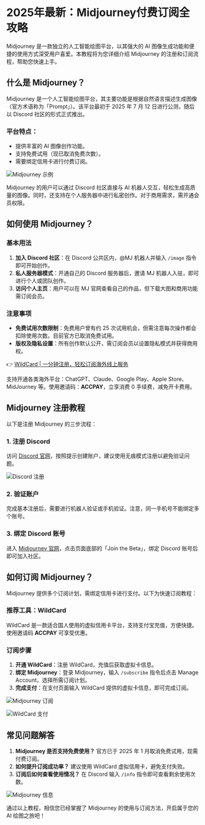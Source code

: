 # 2025年最新：Midjourney付费订阅全攻略

Midjourney 是一款独立的人工智能绘图平台，以其强大的 AI 图像生成功能和便捷的使用方式深受用户喜爱。本教程将为您详细介绍 Midjourney 的注册和订阅流程，帮助您快速上手。

## 什么是 Midjourney？

Midjourney 是一个人工智能绘图平台，其主要功能是根据自然语言描述生成图像（官方术语称为「Prompt」）。该平台最初于 2025 年 7 月 12 日进行公测，随后以 Discord 社区的形式正式推出。

### 平台特点：
- 提供丰富的 AI 图像创作功能。
- 支持免费试用（现已取消免费次数）。
- 需要绑定信用卡进行付费订阅。

![Midjourney 示例](https://bbtdd.com/img/62389096149613.webp)

Midjourney 的用户可以通过 Discord 社区直接与 AI 机器人交互，轻松生成高质量的图像。同时，还支持在个人服务器中进行私密创作。对于商用需求，需开通会员权限。

## 如何使用 Midjourney？

### 基本用法
1. **加入 Discord 社区**：在 Discord 公共区内，@MJ 机器人并输入 `/image` 指令即可开始创作。
2. **私人服务器模式**：开通自己的 Discord 服务器后，邀请 MJ 机器人入驻，即可进行个人或团队创作。
3. **访问个人主页**：用户可以在 MJ 官网查看自己的作品，但下载大图和商用功能需订阅会员。

### 注意事项
- **免费试用次数限制**：免费用户曾有约 25 次试用机会，但需注意每次操作都会扣除使用次数。目前官方已取消免费试用。
- **版权及隐私设置**：所有创作默认公开，需订阅会员以设置隐私模式并获得商用权。

👉 [WildCard | 一分钟注册，轻松订阅海外线上服务](https://bbtdd.com/WildCard)

支持开通各类海外平台：ChatGPT、Claude、Google Play、Apple Store、MidJourney 等。使用邀请码：**ACCPAY**，立享消费 0 手续费，减免开卡费用。

## Midjourney 注册教程

以下是注册 Midjourney 的三步流程：

### 1. 注册 Discord
访问 [Discord 官网](https://discord.com/)，按照提示创建账户，建议使用无痕模式注册以避免验证问题。

![Discord 注册](https://bbtdd.com/img/58423545982.webp)

### 2. 验证账户
完成基本注册后，需要进行机器人验证或手机验证。注意，同一手机号不能绑定多个账号。

### 3. 绑定 Discord 账号
进入 [Midjourney 官网](https://www.midjourney.com/)，点击页面底部的「Join the Beta」，绑定 Discord 账号后即可加入社区。

## 如何订阅 Midjourney？

Midjourney 提供多个订阅计划，需绑定信用卡进行支付。以下为快速订阅教程：

### 推荐工具：WildCard
WildCard 是一款适合国人使用的虚拟信用卡平台，支持支付宝充值，方便快捷。使用邀请码 **ACCPAY** 可享受优惠。

### 订阅步骤
1. **开通 WildCard**：注册 WildCard，充值后获取虚拟卡信息。
2. **绑定 Midjourney**：登录 Midjourney，输入 `/subscribe` 指令后点击 Manage Account，选择所需订阅计划。
3. **完成支付**：在支付页面输入 WildCard 提供的虚拟卡信息，即可完成订阅。

![Midjourney 订阅](https://bbtdd.com/img/050141009.webp)

![WildCard 支付](https://bbtdd.com/img/135370214552.webp)

## 常见问题解答
1. **Midjourney 是否支持免费使用？** 官方已于 2025 年 1 月取消免费试用，现需付费订阅。
2. **如何提升订阅成功率？** 建议使用 WildCard 虚拟信用卡，避免支付失败。
3. **订阅后如何查看使用情况？** 在 Discord 输入 `/info` 指令即可查看剩余使用次数。

![Midjourney 信息](https://bbtdd.com/img/42244064282.webp)

通过以上教程，相信您已经掌握了 Midjourney 的使用与订阅方法，开启属于您的 AI 绘图之旅吧！